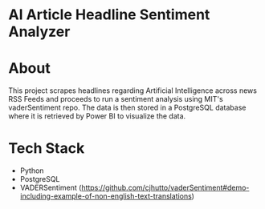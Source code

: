 # AI Article Headline Sentiment Analyzer

# About
This project scrapes headlines regarding Artificial Intelligence across news RSS Feeds and proceeds to run a sentiment analysis using MIT's vaderSentiment repo. The data is then stored in a PostgreSQL database where it is retrieved by Power BI to visualize the data. 

# Tech Stack
- Python
- PostgreSQL
- VADERSentiment (https://github.com/cjhutto/vaderSentiment#demo-including-example-of-non-english-text-translations)

